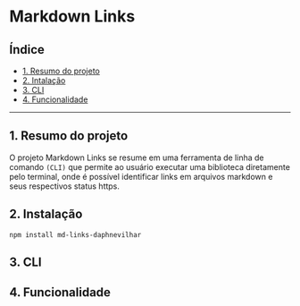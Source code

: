 # Markdown Links

## Índice

* [1. Resumo do projeto](#1-resumo-do-projeto)
* [2. Intalação](#2-instalação)
* [3. CLI](#3-cli)
* [4. Funcionalidade](#4-funcionalidade)

***

## 1. Resumo do projeto

O projeto Markdown Links se resume em uma ferramenta de linha de comando `(CLI)` que permite ao usuário executar uma biblioteca diretamente pelo terminal, onde é possível identificar links em arquivos markdown e seus respectivos status https.

## 2. Instalação

`npm install md-links-daphnevilhar`

## 3. CLI


## 4. Funcionalidade



